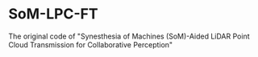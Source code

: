 # SoM-LPC-FT
The original code of "Synesthesia of Machines (SoM)-Aided LiDAR Point Cloud Transmission for Collaborative Perception"
